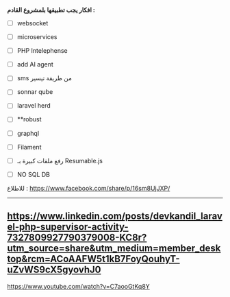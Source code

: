 **افكار يجب تطبيقها بلمشروع القادم  :** 
- [ ] websocket 
- [ ] microservices
- [ ] PHP Intelephense
- [ ] add AI agent
- [ ] sms من طريقة تيسير
- [ ] sonnar qube
- [ ] laravel herd
- [ ] **robust  
- [ ] graphql
- [ ] Filament
- [ ]  رفع ملفات كبيرة بـ Resumable.js
- [ ] NO SQL DB



للاطلاع : 
https://www.facebook.com/share/p/16sm8UjJXP/

---
https://www.linkedin.com/posts/devkandil_laravel-php-supervisor-activity-7327809927790379008-KC8r?utm_source=share&utm_medium=member_desktop&rcm=ACoAAFW5t1kB7FoyQouhyT-uZvWS9cX5gyovhJ0
----
https://www.youtube.com/watch?v=C7aooGtKq8Y